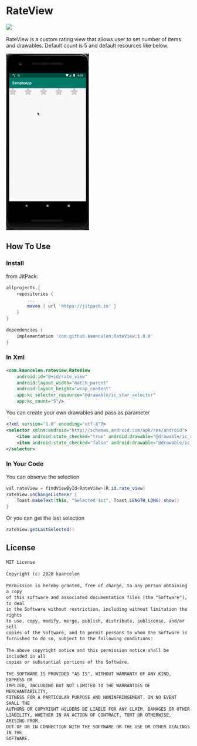 # RateView
[![](https://jitpack.io/v/kaancelen/RateView.svg)](https://jitpack.io/#kaancelen/RateView)

RateView is a custom rating view that allows user to set number of items and drawables.
Default count is 5 and default resources like below.

![](images/demo.gif)  

## How To Use
### Install
from JitPack:

```gradle
allprojects {
    repositories {
        ...
        maven { url 'https://jitpack.io' }
    }
}
```
```gradle
dependencies {
    implementation 'com.github.kaancelen:RateView:1.0.0'
}
```

### In Xml
```xml
<com.kaancelen.rateview.RateView
    android:id="@+id/rate_view"
    android:layout_width="match_parent"
    android:layout_height="wrap_content"
    app:kc_selector_resource="@drawable/ic_star_selector"
    app:kc_count="5"/>
```
You can create your own drawables and pass as parameter
```xml
<?xml version="1.0" encoding="utf-8"?>
<selector xmlns:android="http://schemas.android.com/apk/res/android">
    <item android:state_checked="true" android:drawable="@drawable/ic_star_selected"/>
    <item android:state_checked="false" android:drawable="@drawable/ic_star_default"/>
</selector>
```
### In Your Code
You can observe the selection
```java
val rateView = findViewById<RateView>(R.id.rate_view)
rateView.onChangeListener {
    Toast.makeText(this, "Selected $it", Toast.LENGTH_LONG).show()
}
```
Or you can get the last selection
```java
rateView.getLastSelected()
```

## License
```
MIT License

Copyright (c) 2020 kaancelen

Permission is hereby granted, free of charge, to any person obtaining a copy
of this software and associated documentation files (the "Software"), to deal
in the Software without restriction, including without limitation the rights
to use, copy, modify, merge, publish, distribute, sublicense, and/or sell
copies of the Software, and to permit persons to whom the Software is
furnished to do so, subject to the following conditions:

The above copyright notice and this permission notice shall be included in all
copies or substantial portions of the Software.

THE SOFTWARE IS PROVIDED "AS IS", WITHOUT WARRANTY OF ANY KIND, EXPRESS OR
IMPLIED, INCLUDING BUT NOT LIMITED TO THE WARRANTIES OF MERCHANTABILITY,
FITNESS FOR A PARTICULAR PURPOSE AND NONINFRINGEMENT. IN NO EVENT SHALL THE
AUTHORS OR COPYRIGHT HOLDERS BE LIABLE FOR ANY CLAIM, DAMAGES OR OTHER
LIABILITY, WHETHER IN AN ACTION OF CONTRACT, TORT OR OTHERWISE, ARISING FROM,
OUT OF OR IN CONNECTION WITH THE SOFTWARE OR THE USE OR OTHER DEALINGS IN THE
SOFTWARE.
```
